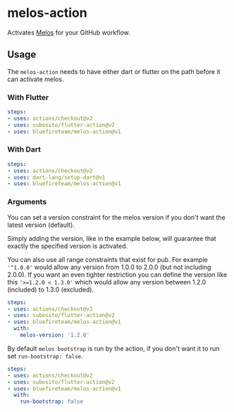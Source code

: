 # melos-action

Activates [Melos](https://github.com/invertase/melos) for your GitHub workflow.


## Usage

The `melos-action` needs to have either dart or flutter on the path before it
can activate melos.


### With Flutter

```yaml
steps:
- uses: actions/checkout@v2
- uses: subosito/flutter-action@v2
- uses: bluefireteam/melos-action@v1
```


### With Dart

```yaml
steps:
- uses: actions/checkout@v2
- uses: dart-lang/setup-dart@v1
- uses: bluefireteam/melos-action@v1
```


### Arguments

You can set a version constraint for the melos version if you don't want the
latest version (default).

Simply adding the version, like in the example below, will guarantee that
exactly the specified version is activated.

You can also use all range constraints that exist for pub.
For example `'^1.0.0'` would allow any version from 1.0.0 to 2.0.0 (but not
including 2.0.0). If you want an even tighter restriction you can define the
version like this `'>=1.2.0 < 1.3.0'` which would allow any version between
1.2.0 (included) to 1.3.0 (excluded).

```yaml
steps:
- uses: actions/checkout@v2
- uses: subosito/flutter-action@v2
- uses: bluefireteam/melos-action@v1
  with:
    melos-version: '1.2.0'
```

By default `melos bootstrap` is run by the action, if you don't want it to run set `run-bootstrap: false`.

```yaml
steps:
- uses: actions/checkout@v2
- uses: subosito/flutter-action@v2
- uses: bluefireteam/melos-action@v1
  with:
    run-bootstrap: false
```
